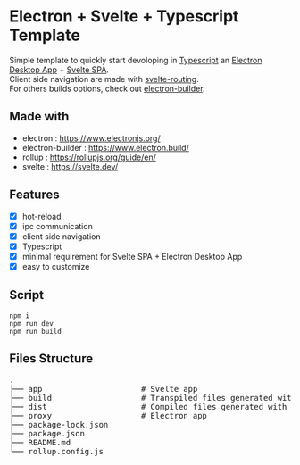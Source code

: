 # Electron + Svelte + Typescript Template

Simple template to quickly start devoloping in [Typescript](https://www.typescriptlang.org/) an
[Electron Desktop App](https://www.electronjs.org/) + [Svelte SPA](https://svelte.dev/).  
Client side navigation are made with [svelte-routing](https://github.com/EmilTholin/svelte-routing).  
For others builds options, check out [electron-builder](https://www.electron.build/).

## Made with

- electron : https://www.electronjs.org/
- electron-builder : https://www.electron.build/
- rollup : https://rollupjs.org/guide/en/
- svelte : https://svelte.dev/

## Features

- [x] hot-reload
- [x] ipc communication
- [x] client side navigation
- [x] Typescript
- [x] minimal requirement for Svelte SPA + Electron Desktop App
- [x] easy to customize

## Script

```
npm i
npm run dev
npm run build
```

## Files Structure

<pre>
.   
├── app                     # Svelte app    
├── build                   # Transpiled files generated with "npm run dev"  
├── dist                    # Compiled files generated with "npm run build"     
├── proxy                   # Electron app   
├── package-lock.json                      
├── package.json                      
├── README.md                      
└── rollup.config.js   
</pre>
